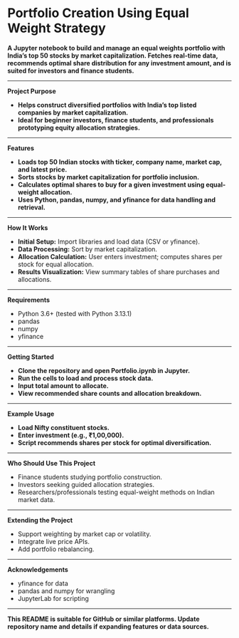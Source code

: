 # Portfolio Creation Using Equal Weight Strategy

**A Jupyter notebook to build and manage an equal weights portfolio with India’s top 50 stocks by market capitalization. Fetches real-time data, recommends optimal share distribution for any investment amount, and is suited for investors and finance students.**

---

**Project Purpose**
- **Helps construct diversified portfolios with India’s top listed companies by market capitalization.**
- **Ideal for beginner investors, finance students, and professionals prototyping equity allocation strategies.**

---

**Features**
- **Loads top 50 Indian stocks with ticker, company name, market cap, and latest price.**
- **Sorts stocks by market capitalization for portfolio inclusion.**
- **Calculates optimal shares to buy for a given investment using equal-weight allocation.**
- **Uses Python, pandas, numpy, and yfinance for data handling and retrieval.**

---

**How It Works**
- **Initial Setup:** Import libraries and load data (CSV or yfinance).
- **Data Processing:** Sort by market capitalization.
- **Allocation Calculation:** User enters investment; computes shares per stock for equal allocation.
- **Results Visualization:** View summary tables of share purchases and allocations.

---

**Requirements**
- Python 3.6+ (tested with Python 3.13.1)
- pandas
- numpy
- yfinance

---

**Getting Started**
- **Clone the repository and open Portfolio.ipynb in Jupyter.**
- **Run the cells to load and process stock data.**
- **Input total amount to allocate.**
- **View recommended share counts and allocation breakdown.**

---

**Example Usage**
- **Load Nifty constituent stocks.**
- **Enter investment (e.g., ₹1,00,000).**
- **Script recommends shares per stock for optimal diversification.**

---

**Who Should Use This Project**
- Finance students studying portfolio construction.
- Investors seeking guided allocation strategies.
- Researchers/professionals testing equal-weight methods on Indian market data.

---

**Extending the Project**
- Support weighting by market cap or volatility.
- Integrate live price APIs.
- Add portfolio rebalancing.

---

**Acknowledgements**
- yfinance for data
- pandas and numpy for wrangling
- JupyterLab for scripting

---

**This README is suitable for GitHub or similar platforms. Update repository name and details if expanding features or data sources.**
